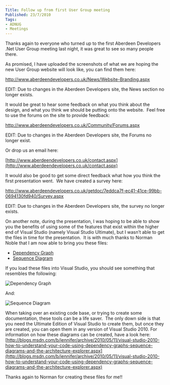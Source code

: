 ```yaml
---
Title: Follow up from first User Group meeting
Published: 23/7/2010
Tags:
- ADNUG
- Meetings
---
```


Thanks again to everyone who turned up to the first Aberdeen Developers .Net User Group meeting last night, it was great to see so many people there.

As promised, I have uploaded the screenshots of what we are hoping the new User Group website will look like, you can find them here:

http://www.aberdeendevelopers.co.uk/News/Website-Branding.aspx

EDIT: Due to changes in the Aberdeen Developers site, the News section no longer exists.

It would be great to hear some feedback on what you think about the design, and what you think we should be putting onto the website.  Feel free to use the forums on the site to provide feedback:

http://www.aberdeendevelopers.co.uk/Community/Forums.aspx

EDIT: Due to changes in the Aberdeen Developers site, the Forums no longer exist.

Or drop us an email here:

[http://www.aberdeendevelopers.co.uk/contact.aspx](http://www.aberdeendevelopers.co.uk/contact.aspx)

It would also be good to get some direct feedback what how you think the first presentation went.  We have created a survey here:

http://www.aberdeendevelopers.co.uk/getdoc/7eddca7f-ec41-41ce-99bb-0694130fd940/Survey.aspx

EDIT: Due to changes in the Aberdeen Developers site, the survey no longer exists.

On another note, during the presentation, I was hoping to be able to show you the benefits of using some of the features that exist within the higher end of Visual Studio (namely Visual Studio Ultimate), but I wasn’t able to get the files in time for the presentation.  It is with much thanks to Norman Noble that I am now able to bring you these files:

- [Dependency Graph](http://www.aberdeendevelopers.co.uk/Uploads/Meetings/DependencyGraph.zip)
- [Sequence Diagram](http://www.aberdeendevelopers.co.uk/Uploads/Meetings/SequenceDiagram.zip)

If you load these files into Visual Studio, you should see something that resembles the following:

![Dependency Graph](https://gep13wpstorage.blob.core.windows.net/gep13/2010/7/23/b5209fdb-bbc4-40f9-8403-4460493d5999.png)

And:

![Sequence Diagram](https://gep13wpstorage.blob.core.windows.net/gep13/2010/7/23/72418077-8285-4f61-ab76-c61e4bace941.png)

When taking over an existing code base, or trying to create some documentation, these tools can be a life saver.  The only down side is that you need the Ultimate Edition of Visual Studio to create them, but once they are created, you can open them in any version of Visual Studio 2010.
For information on how these diagrams can be created, have a look here:
[http://blogs.msdn.com/b/jennifer/archive/2010/05/11/visual-studio-2010-how-to-understand-your-code-using-dependency-graphs-sequence-diagrams-and-the-architecture-explorer.aspx](http://blogs.msdn.com/b/jennifer/archive/2010/05/11/visual-studio-2010-how-to-understand-your-code-using-dependency-graphs-sequence-diagrams-and-the-architecture-explorer.aspx)

Thanks again to Norman for creating these files for me!!
